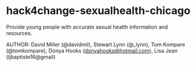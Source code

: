 hack4change-sexualhealth-chicago
================================

Provide young people with accurate sexual health information and resources.

AUTHOR: David Miller (@davidmil), Stewart Lynn (@_lynn), Tom Kompare (@tomkompare), Donya Hooks (donyahooks@hotmail.com), Lisa Jean (ljbaptiste16@gmail)
